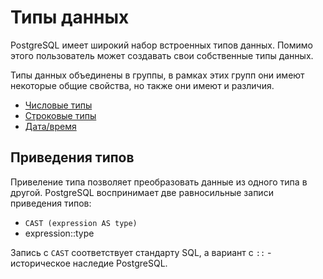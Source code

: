 # Типы данных

PostgreSQL имеет широкий набор встроенных типов данных. Помимо этого пользователь может создавать свои собственные типы данных.

Типы данных объединены в группы, в рамках этих групп они имеют некоторые общие свойства, но также они имеют и различия.

* [Числовые типы](./NUMBERS.md)
* [Строковые типы](./STRINGS.md)
* [Дата/время](./DATETIME.md)

## Приведения типов

Привеление типа позволяет преобразовать данные из одного типа в другой. PostgreSQL воспринимает две равносильные записи приведения типов:

* `CAST (expression AS type)`
* expression::type

Запись с `CAST` соответствует стандарту SQL, а вариант с `::` - историческое наследие PostgreSQL.
